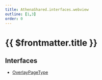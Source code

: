 ```yaml
---
title: AthenaShared.interfaces.webview
outline: [1,3]
order: 0
---
```


# {{ $frontmatter.title }}


## Interfaces

- [OverlayPageType](../interfaces/shared_interfaces_webview_OverlayPageType.md)
